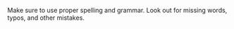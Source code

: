 Make sure to use proper spelling and grammar. Look out for missing words, typos, and other mistakes.
